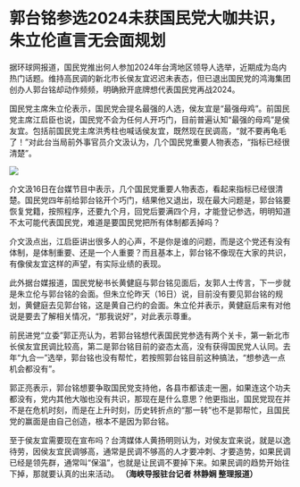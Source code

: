 # 郭台铭参选2024未获国民党大咖共识，朱立伦直言无会面规划

据环球网报道，国民党推出何人参加2024年台湾地区领导人选举，近期成为岛内热门话题。维持高民调的新北市长侯友宜迟迟未表态，但已退出国民党的鸿海集团创办人郭台铭却动作频频，明确掀开底牌想代表国民党再战2024。

国民党主席朱立伦表示，国民党会提名最强的人选，侯友宜是“最强母鸡”。前国民党主席江启臣也说，国民党不会为任何人开巧门，目前普遍认知“最强的母鸡”是侯友宜。包括前国民党主席洪秀柱也喊话侯友宜，既然现在民调高，“就不要再龟毛了！”对此台当局前外事官员介文汲认为，几个国民党重要人物表态，“指标已经很清楚”。

![](https://inews.gtimg.com/newsapp_bt/0/15670171092/1000)

介文汲16日在台媒节目中表示，几个国民党重要人物表态，看起来指标已经很清楚。国民党四年前给郭台铭开个巧门，结果他又退出，现在最大问题是，郭台铭要恢复党籍，按照程序，还要九个月，回党后要满四个月，才能登记参选，明明知道不太可能代表国民党，难道是要国民党把所有体制都丢掉吗？

介文汲点出，江启臣讲出很多人的心声，不是你是谁的问题，而是这个党还有没有体制，是体制重要、还是一个人重要？而且基本上，郭台铭不像现在大家的共识，有像侯友宜这样的声望，有实际业绩的表现。

此外据台媒报道，国民党秘书长黄健庭与郭台铭见面后，友郭人士传言，下一步就是朱立伦与郭台铭的会面。但朱立伦昨天（16日）说，目前没有要见郭台铭的规划，黄健庭去见郭台铭，这是黄自己约的会面。朱立伦并表示，黄健庭后来有对他说是要去了解相关情况，“那我说好”，对此表示尊重。

前民进党“立委”郭正亮认为，若郭台铭想代表国民党参选有两个关卡，第一新北市长侯友宜民调比较高，第二是郭台铭目前的姿态太高，没有获得国民党人认同。去年“九合一”选举，郭台铭也没有帮忙，若按照郭台铭目前这种搞法，“想参选一点机会都没有”。

郭正亮表示，郭台铭想要争取国民党支持他，各县市都该走一圈，如果连这个功夫都没有，党内其他大咖也没有共识，那现在是什么意思？他更指出，国民党现在并不是在危机时刻，而是在上升时刻，历史转折点的“那一转”也不是郭帮忙，且国民党的赢面是由自己创造，根本不是因为郭台铭。

至于侯友宜需要现在宣布吗？台湾媒体人黄扬明则认为，对侯友宜来说，就是以逸待劳，因侯友宜民调够高，通常是民调不够高的人才要冲刺、才要造势，如果民调已经是领先群，通常叫“保温”，也就是让民调不要掉下来。如果民调的趋势开始往下掉，那就要认真的出来活动。
**（海峡导报驻台记者 林静娴 整理报道）**

